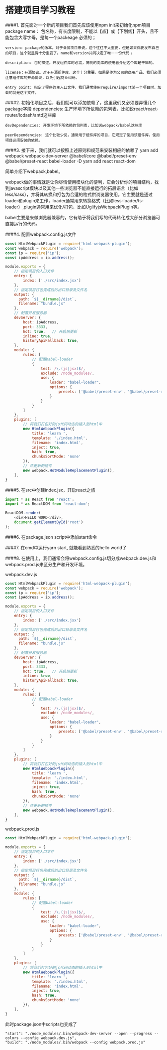 # 搭建项目学习教程
####1. 首先面对一个新的项目我们首先应该使用npm init来初始化npm项目 
    package name： 包名称，有长度限制，不能以【点】或【下划线】开头，且不能包含大写字母，是每一个packeage
    必须的；
    
    version: package的版本。对于业务项目来说，这个往往不太重要，但是如果你要发布自己的项目，这个就显得十分重要了。name和version共同决定了唯一一份代码；
    
    description: 包的描述。开发组件库时必需，简明的向库的使用者介绍这个库是干嘛的。
    
    license：开源协议。对于开源组件库，这个十分重要。如果是作为公司的商用产品，我们必须注意组件库的开源协议，以免引起商业纠纷。
    
    entry point: 指定了程序的主入口文件，我们通常使用require/import某一个项目时，加载的就是这个文件。

####2. 初始化项目之后，我们就可以添加依赖了，这里我们又必须要弄懂几个package字段
    dependencies: 生产环境下所依赖的包列表，比如说react/react-router/lodash/antd这些库
    
    devDependencies: 开发环境下所依赖的包列表，比如说webpack/babel这些库
    
    peerDependencies: 这个比较少见，通常用于组件库的项目，它规定了使用该组件库，使用项目必须安装的依赖。

####3. 接下来，我们就可以按照上述原则和规范来安装相应的依赖了
    yarn add webpack webpack-dev-server @babel/core @babel/preset-env @babel/preset-react babel-loader -D
    yarn add react react-dom

简单介绍下webpack,babel。

webpack做的事情就是让你尽情使用模块化的便利，它会分析你的项目结构，找到javascript模块以及其他一些浏览器不能直接运行的拓展语言（比如less/sass），并将其转换和打包为合适的格式供浏览器使用。它主要就是通过loader和plugin来工作，loader通常用来转换格式（比如less-loader/ts-loader）,plugin通常用来优化/打包，比如UglifyjsWebpackPlugin等。

babel主要是来做浏览器兼容的，它有助于将我们写的代码转化成大部分浏览器可直接运行的代码。

####4. 配置webpack.config.js文件
```javascript
const HtmlWebpackPlugin = require('html-webpack-plugin');
const webpack = require('webpack');
const ip = require('ip');
const ipAddress = ip.address();

module.exports = {
    // 指定项目的入口文件
    entry: {
        index: ['./src/index.jsx']
    },
    // 指定项目打包完成后的出口目录及文件名
    output: {
      path: `${__dirname}/dist`,
      filename: "bundle.js"
    },
    // 配置开发服务器
    devServer: {
        host: ipAddress,
        port: 3333,
        hot: true,   // 开启热更新
        inline: true,
        historyApiFallback: true,
    },
    module: {
        rules: [
            // 配置babel-loader
            {
                test: /\.(js|jsx)$/,
                exclude: /node_modules/,
                use: {
                    loader: "babel-loader",
                    options: {
                        presets: ['@babel/preset-env', '@babel/preset-react'],
                    }
                }
            }
        ]
    },
    plugins: [
        // 将我们打包好的js代码动态的插入到html中
        new HtmlWebpackPlugin({
            title: 'learn ',
            template: './index.html',
            filename: 'index.html',
            inject: true,
            hash: true,
            chunksSortMode: 'none'
        }),
        // 热更新的插件
        new webpack.HotModuleReplacementPlugin(),
    ],
}
```

####5. 在src中创建index.jsx，开启react之旅
```javascript
import * as React from 'react';
import * as ReactDOM from 'react-dom';

ReactDOM.render(
    <div>HELLO WORD</div>,
    document.getElementById('root')
);
```

####6. 在package.json script中添加start命令

####7. 在cmd中运行yarn start, 就能看到熟悉的hello world了

####8. 在使用上，我们通常会将webpack.config.js切分成webpack.dev.js和webpack.prod.js来区分生产和开发环境。

webpack.dev.js
```javascript
const HtmlWebpackPlugin = require('html-webpack-plugin');
const webpack = require('webpack');
const ip = require('ip');
const ipAddress = ip.address();

module.exports = {
    // 指定项目的入口文件
    entry: {
        index: ['./src/index.jsx']
    },
    // 指定项目打包完成后的出口目录及文件名
    output: {
      path: `${__dirname}/dist`,
      filename: "bundle.js"
    },
    // 配置开发服务器
    devServer: {
        host: ipAddress,
        port: 3333,
        hot: true,   // 开启热更新
        inline: true,
        historyApiFallback: true,
    },
    module: {
        rules: [
            // 配置babel-loader
            {
                test: /\.(js|jsx)$/,
                exclude: /node_modules/,
                use: {
                    loader: "babel-loader",
                    options: {
                        presets: ['@babel/preset-env', '@babel/preset-react'],
                    }
                }
            }
        ]
    },
    plugins: [
        // 将我们打包好的js代码动态的插入到html中
        new HtmlWebpackPlugin({
            title: 'learn ',
            template: './index.html',
            filename: 'index.html',
            inject: true,
            hash: true,
            chunksSortMode: 'none'
        }),
        // 热更新的插件
        new webpack.HotModuleReplacementPlugin(),
    ],
}
```

webpack.prod.js
```javascript
const HtmlWebpackPlugin = require('html-webpack-plugin');

module.exports = {
    // 指定项目的入口文件
    entry: {
        index: ['./src/index.jsx']
    },
    // 指定项目打包完成后的出口目录及文件名
    output: {
      path: `${__dirname}/dist`,
      filename: "bundle.js"
    },
    module: {
        rules: [
            // 配置babel-loader
            {
                test: /\.(js|jsx)$/,
                exclude: /node_modules/,
                use: {
                    loader: "babel-loader",
                    options: {
                        presets: ['@babel/preset-env', '@babel/preset-react'],
                    }
                }
            }
        ]
    },
    plugins: [
        // 将我们打包好的js代码动态的插入到html中
        new HtmlWebpackPlugin({
            title: 'learn ',
            template: './index.html',
            filename: 'index.html',
            inject: true,
            hash: true,
            chunksSortMode: 'none'
        }),
    ],
}
```

此时package.json中scripts也变成了

    "start": "./node_modules/.bin/webpack-dev-server --open --progress --colors --config webpack.dev.js",
    "build": "./node_modules/.bin/webpack --config webpack.prod.js"

